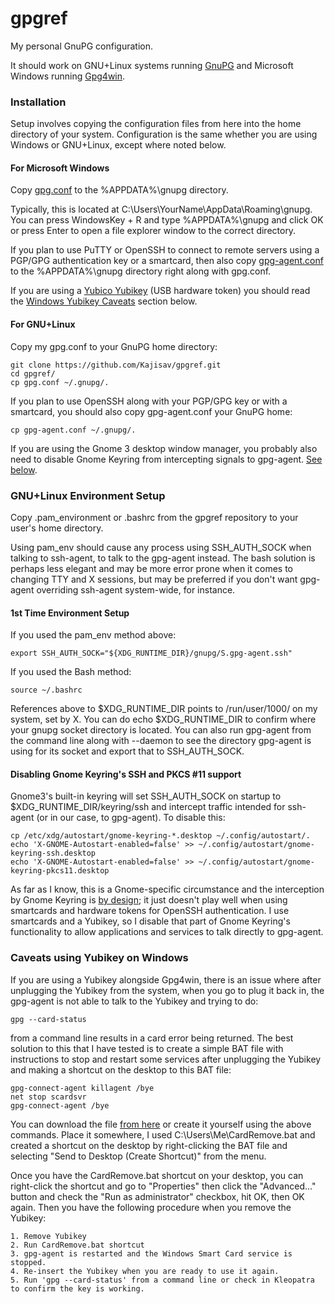 # gpgref
My personal GnuPG configuration.

It should work on GNU+Linux systems running [GnuPG](https://gnupg.org/) and Microsoft Windows running [Gpg4win](https://www.gpg4win.org).

### Installation

Setup involves copying the configuration files from here into the home directory of your system.
Configuration is the same whether you are using Windows or GNU+Linux, except where noted below.

#### For Microsoft Windows

Copy [gpg.conf](https://github.com/Kajisav/gpgref/raw/master/gpg.conf) to the %APPDATA%\gnupg directory.

Typically, this is located at C:\Users\YourName\AppData\Roaming\gnupg. You can press WindowsKey + R and type %APPDATA%\gnupg and click OK or press Enter to open a file explorer window to the correct directory.

If you plan to use PuTTY or OpenSSH to connect to remote servers using a PGP/GPG authentication key or a smartcard, then also copy [gpg-agent.conf](https://github.com/Kajisav/gpgref/raw/master/gpg-agent.conf) to the %APPDATA%\gnupg directory right along with gpg.conf.

If you are using a [Yubico Yubikey](https://www.yubico.com/) (USB hardware token) you should read the [Windows Yubikey Caveats](https://github.com/Kajisav/gpgref#caveats-using-yubikey-on-windows) section below.

#### For GNU+Linux

Copy my gpg.conf to your GnuPG home directory:

    git clone https://github.com/Kajisav/gpgref.git
    cd gpgref/
    cp gpg.conf ~/.gnupg/.

If you plan to use OpenSSH along with your PGP/GPG key or with a smartcard, you should also copy gpg-agent.conf your GnuPG home:
    
    cp gpg-agent.conf ~/.gnupg/.
    
If you are using the Gnome 3 desktop window manager, you probably also need to disable Gnome Keyring from intercepting signals to gpg-agent. [See below](https://github.com/Kajisav/gpgref#disabling-gnome-keyrings-ssh-and-pkcs-11-support).

### GNU+Linux Environment Setup

Copy .pam_environment or .bashrc from the gpgref repository to your user's home directory.

Using pam_env should cause any process using SSH_AUTH_SOCK when talking to ssh-agent, to talk to the gpg-agent instead. The bash solution is perhaps less elegant and may be more error prone when it comes to changing TTY and X sessions, but may be preferred if you don't want gpg-agent overriding ssh-agent system-wide, for instance.

#### 1st Time Environment Setup

If you used the pam_env method above:
    
    export SSH_AUTH_SOCK="${XDG_RUNTIME_DIR}/gnupg/S.gpg-agent.ssh" 

If you used the Bash method:
    
    source ~/.bashrc

References above to $XDG_RUNTIME_DIR points to /run/user/1000/ on my system, set by X. You can do echo $XDG_RUNTIME_DIR to confirm where your gnupg socket directory is located. You can also run gpg-agent from the command line along with --daemon to see the directory gpg-agent is using for its socket and export that to SSH_AUTH_SOCK.

#### Disabling Gnome Keyring's SSH and PKCS #11 support

Gnome3's built-in keyring will set SSH_AUTH_SOCK on startup to $XDG_RUNTIME_DIR/keyring/ssh and intercept traffic intended for ssh-agent (or in our case, to gpg-agent). To disable this:

    cp /etc/xdg/autostart/gnome-keyring-*.desktop ~/.config/autostart/.
    echo 'X-GNOME-Autostart-enabled=false' >> ~/.config/autostart/gnome-keyring-ssh.desktop
    echo 'X-GNOME-Autostart-enabled=false' >> ~/.config/autostart/gnome-keyring-pkcs11.desktop

As far as I know, this is a Gnome-specific circumstance and the interception by Gnome Keyring is [by design](https://wiki.gnome.org/Projects/GnomeKeyring/Ssh); it just doesn't play well when using smartcards and hardware tokens for OpenSSH authentication. I use smartcards and a Yubikey, so I disable that part of Gnome Keyring's functionality to allow applications and services to talk directly to gpg-agent.

### Caveats using Yubikey on Windows

If you are using a Yubikey alongside Gpg4win, there is an issue where after unplugging the Yubikey from the system, when you go to plug it back in, the gpg-agent is not able to talk to the Yubikey and trying to do:

    gpg --card-status
    
from a command line results in a card error being returned. The best solution to this that I have tested is to create a simple BAT file with instructions to stop and restart some services after unplugging the Yubikey and making a shortcut on the desktop to this BAT file:

    gpg-connect-agent killagent /bye
    net stop scardsvr
    gpg-connect-agent /bye

You can download the file [from here](https://raw.githubusercontent.com/Kajisav/gpgref/master/CardRemove.bat) or create it yourself using the above commands. Place it somewhere, I used C:\Users\Me\CardRemove.bat and created a shortcut on the desktop by right-clicking the BAT file and selecting "Send to Desktop (Create Shortcut)" from the menu.

Once you have the CardRemove.bat shortcut on your desktop, you can right-click the shortcut and go to "Properties" then click the "Advanced..." button and check the "Run as administrator" checkbox, hit OK, then OK again. Then you have the following procedure when you remove the Yubikey:

    1. Remove Yubikey
    2. Run CardRemove.bat shortcut
    3. gpg-agent is restarted and the Windows Smart Card service is stopped.
    4. Re-insert the Yubikey when you are ready to use it again.
    5. Run 'gpg --card-status' from a command line or check in Kleopatra to confirm the key is working.
